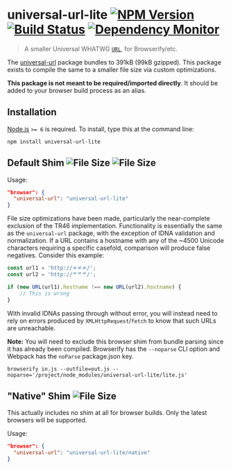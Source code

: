 # universal-url-lite [![NPM Version][npm-image]][npm-url] [![Build Status][travis-image]][travis-url] [![Dependency Monitor][greenkeeper-image]][greenkeeper-url]

> A smaller Universal WHATWG [`URL`](https://developer.mozilla.org/en/docs/Web/API/URL), for Browserify/etc.


The [universal-url](https://npmjs.com/universal-url) package bundles to 391kB (99kB gzipped). This package exists to compile the same to a smaller file size via custom optimizations.

**This package is not meant to be required/imported directly**. It should be added to your browser build process as an alias.


## Installation

[Node.js](http://nodejs.org/) `>= 6` is required. To install, type this at the command line:
```shell
npm install universal-url-lite
```


## Default Shim ![File Size][filesize-lite-uncp-image] ![File Size][filesize-lite-gzip-image]

Usage:

```json
"browser": {
  "universal-url": "universal-url-lite"
}
```

File size optimizations have been made, particularly the near-complete exclusion of the TR46 implementation. Functionality is essentially the same as the `universal-url` package, with the exception of IDNA validation and normalization. If a URL contains a hostname with any of the ~4500 Unicode characters requiring a specific casefold, comparison will produce false negatives. Consider this example:

```js
const url1 = 'http://ㅼㅼㅼ/';
const url2 = 'http://ᄯᄯᄯ/';

if (new URL(url1).hostname !== new URL(url2).hostname) {
    // This is wrong
}
```

With invalid IDNAs passing through without error, you will instead need to rely on errors produced by `XMLHttpRequest`/`fetch` to know that such URLs are unreachable.

**Note:** You will need to exclude this browser shim from bundle parsing since it has already been compiled. Browserify has the `--noparse` CLI option and Webpack has the `noParse` package.json key.

```shell
browserify in.js --outfile=out.js --noparse='/project/node_modules/universal-url-lite/lite.js'
```


## "Native" Shim ![File Size][filesize-natv-uncp-image]

This actually includes no shim at all for browser builds. Only the latest browsers will be supported.

Usage:

```json
"browser": {
  "universal-url": "universal-url-lite/native"
}
```


[npm-image]: https://img.shields.io/npm/v/universal-url-lite.svg
[npm-url]: https://npmjs.org/package/universal-url-lite
[filesize-lite-gzip-image]: https://img.shields.io/badge/size-19kB%20gzipped-blue.svg
[filesize-lite-uncp-image]: https://img.shields.io/badge/size-71kB-blue.svg
[filesize-natv-uncp-image]: https://img.shields.io/badge/size-336B-blue.svg
[travis-image]: https://img.shields.io/travis/stevenvachon/universal-url-lite.svg
[travis-url]: https://travis-ci.org/stevenvachon/universal-url-lite
[greenkeeper-image]: https://badges.greenkeeper.io/stevenvachon/universal-url-lite.svg
[greenkeeper-url]: https://greenkeeper.io/
